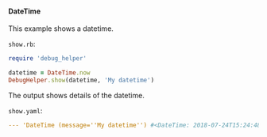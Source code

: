 #### DateTime

This example shows a datetime.

```show.rb```:
```ruby
require 'debug_helper'

datetime = DateTime.now
DebugHelper.show(datetime, 'My datetime')
```

The output shows details of the datetime.

```show.yaml```:
```yaml
--- 'DateTime (message=''My datetime'') #<DateTime: 2018-07-24T15:24:48-05:00 ((2458324j,73488s,481268000n),-18000s,2299161j)>'
```
